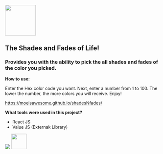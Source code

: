 <div align="left">
  <img width="100" height="100" src="https://lh3.googleusercontent.com/fife/AAWUweW-CaP4EsNZappMl38j5yXEufuInhOlskdIe3WNTZAgB3krgxmGvISOKOfk7cDlr_kP4NA4ybvxv2Md-hJig7lfGGHdJyHiEfzh-5AncIqzdo0V3-4q2R_fj1Tky82-QuaxZ4slxjdhYRIPxm7lVLncG-lzE1NNGzGgoUc_ANl46KFTsHe1GNtEon5C372Cn68eYkXicPzzhSXgw9uhkw73d3kL9vHOdgMgeOHcZ4ip2USjW7jQM0-kGzqkkQJY17xH8pv9sHAaW6lW08O43BldrjxoTY3kh-dRQIgkLD8zBFnc0rglFL1hL9dyvkyE-GM9dN0eFaLyIJBqW5RgdYZVDH1dUW6WkIalczoEtlBsTGdvpqQX-fF1hih681We6z5b2EEzrtlPSAmCwin-uuYRr7iVLQAlv6ce-yo5jzO6sHKuyDXdy-2fLxn9_FgiLtM3N5e_VvrCYEk8siAjGCU0znj6u5AfvHti_NcOBQg_MwqNb1oEPTp7WAMsxoPFucW0SoHRCk9kq6FJc8yMeA3ABweWIfVkz-_JjPX9tBCQnuVTjIIku9-N7cEhrdalEx-O7qV69zozR_0MHoeW5QwMpwBKi-EuchMXeHIdGQYP2fODbVFTP3FBqdVlz60m1pGDfU1gNsG8jB_th0sP25vPSn3TkfY8LuwWt4IQDAyzaOlErYJjgOKRDtoXeRUoMVZNOF46Yfix7LTS100G_2UZ0oo5wYsdDno=w1920-h937">
</div>

## The Shades and Fades of Life!

### Provides you with the ability to pick the all shades and fades of the color you picked.

**How to use:**

Enter the Hex color code you want. Next, enter a number from 1 to 100. The lower the number, the more colors you will receive.
Enjoy!

https://moeisawesome.github.io/shadesNfades/


**What tools were used in this project?**

* React JS
* Value JS (Externak Library)

<div align="left">
 
 
  
   <img  src="https://lh3.googleusercontent.com/fife/AAWUweXLhXVwZkeQ-LcE5NDtnTPFB2gCI5P0RRnQ5E3jWOVDCLwAXHMjgtFPmcu3yQHarhrXR3ZDAkujeRJf5288d31yi1l62SZO96kLQOfH1r8njV4f6naCMyY9BdF7EL9HIVGCN_9FsH7i_ImKbMA7osJfeH3yTduJBJKPdWRCT8N2WE8JSpDm3MBf9PXCSqJeru-fX6PHrcJRhPgW99zojkGujNgJnRKtKt57ic5rxz4OcoTWWhZKRzKFFkCnNhiLVa2nSsULjvCga_Y403MB3MUOCYJakTwRRahKVLbG0LVbVg5UFbd1F-zCY7fwTJuFcavxoV8UbtZnhWWbu8v6ey8QnnkJcL9uhwESxYVjhmOdVFN-NGqcap-QLrfdcOz3q58cDmAh5EItH199RhXU37hKKUrRFm-L-Zt_dg8lMmgKXmkZbL3CoU_zEjI2CY-y4OQ-B_25ak4N62m9xWwiofMXpFHe8QSeoNmYAHdjty9FNBHapylFAufznNlvGLeQV0K4b1vsXcjlQTSTxNqeWH_8riCgZA2pxb9jrL7nBvcY_EPBQ_Jy6AVwGJP-toeeqDkNUWMHylN6uj7V-_uFOLFAWjWi709ZfinEX411UMZjyQ6WG9hA4you77hXp3k8jJ9df9hnovhlxW77bxXXYFj60zxdMlpy9GCWUQcM5PGuqpS7f_4OzQms9bNkb4pNJFOejsjre0lQbGD9eI8FSNvqwSuEvmHPPBE=w1920-h937">
     <img height="50" src="https://lh3.googleusercontent.com/fife/AAWUweVid4IDpgkeglk0g3TmIpI1-fdxMG9zbGlfsj4JDQPgBKfvfCqoccRI9cwI54_A-qlybRg9byc-45XNJdw2J6d-kXRThLkN-TeHPc4KRENtRGpATS5kGzBJL1rgMCer9QTDTPGlzKEjvpj2d1zMXn7iziz-yqKeAov-tqpNa6xYol-Jiy_QvRxAS43ANgMH_mrFQb9_45vzvuBJmK_izZhliDQlwthXDasF0aSeDEaBIa7PoRWIaoS4aLQ7oTFdbBVF4diGaObyyvAN4EtvgpEcnoQ3XCfcjFeC0t72iz-FnWDZZE4x24UpzL1MS2rhSNjTz_l7_IX4pUporu7ehcoAyOuI0_v_Gz6mJRflakz3_qWePJt3oMcEnwnzqoM9BtwZUbwfi9C1QG8qrwd1iTGVINn38PAdImkK7AwNkgqeEA_aaR0LC08bbrykAYFxA__Ps16wvcUgzGoI3Ferin2CrczcK9DElb61Ilthp3V_jqrCiesTROSHbkLtR7dvxcp2N9zIZhGSjS3gr_rzFQyusNKjpCfbgnAOdUVUEJP5BYoEVx6YTQF2nzL5DU_LJmmDUh8uTAzezUEE48TJ0aZBKJowt2XO9jXUztVMfnFxa9_9z03uvFoXZmRpb5CdH6Lb216TRfy6BdKa1v_wrsFuem1Jth9Cr3nNNHhXw2zDvZ2ugOmj75uAk1COss_rdnF3x48ShANnZm2ka-heRcuobI1KMU0UUtc=w1920-h937">


  
  
</div>


